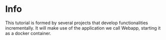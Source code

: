 Info
====

This tutorial is formed by several projects that develop functionalities incrementally. It will make use of the application we call Webapp, starting it as a docker container.
